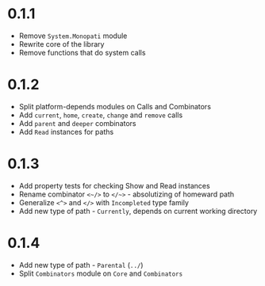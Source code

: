 # 0.1.1
* Remove `System.Monopati` module
* Rewrite core of the library
* Remove functions that do system calls

# 0.1.2
* Split platform-depends modules on Calls and Combinators
* Add `current`, `home`, `create`, `change` and `remove` calls
* Add `parent` and `deeper` combinators
* Add `Read` instances for paths

# 0.1.3
* Add property tests for checking Show and Read instances
* Rename combinator `<~/>` to `</~>` - absolutizing of homeward path
* Generalize `<^>` and `</>` with `Incompleted` type family
* Add new type of path - `Currently`, depends on current working directory

# 0.1.4
* Add new type of path - `Parental` (`../`)
* Split `Combinators` module on `Core` and `Combinators`
